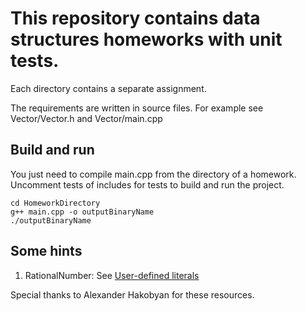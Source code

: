 # This repository contains data structures homeworks with unit tests.
Each directory contains a separate assignment.

The requirements are written in source files. For example see Vector/Vector.h and Vector/main.cpp

## Build and run
You just need to compile main.cpp from the directory of a homework.
Uncomment tests of includes for tests to build and run the project.
```
cd HomeworkDirectory
g++ main.cpp -o outputBinaryName
./outputBinaryName
```

## Some hints
1. RationalNumber: See [User-defined literals](https://en.cppreference.com/w/cpp/language/user_literal.html)





Special thanks to Alexander Hakobyan for these resources.
